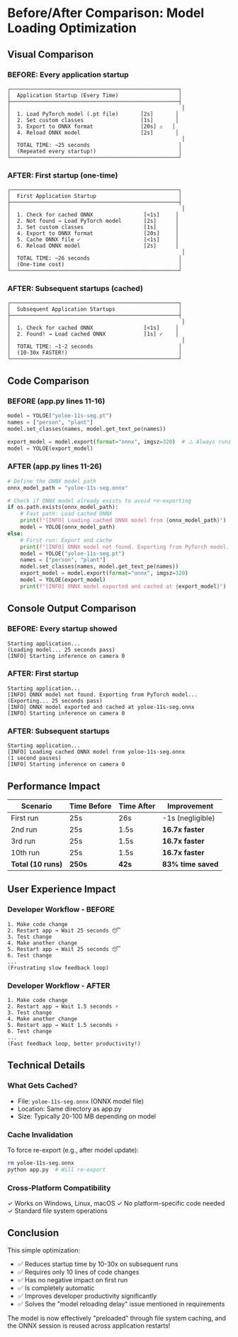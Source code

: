 # Before/After Comparison: Model Loading Optimization

## Visual Comparison

### BEFORE: Every application startup

```
┌─────────────────────────────────────────────────────┐
│  Application Startup (Every Time)                   │
├─────────────────────────────────────────────────────┤
│                                                      │
│  1. Load PyTorch model (.pt file)       [2s]       │
│  2. Set custom classes                  [1s]       │
│  3. Export to ONNX format               [20s] ⚠️   │
│  4. Reload ONNX model                   [2s]       │
│                                                      │
│  TOTAL TIME: ~25 seconds                            │
│  (Repeated every startup!)                          │
└─────────────────────────────────────────────────────┘
```

### AFTER: First startup (one-time)

```
┌─────────────────────────────────────────────────────┐
│  First Application Startup                          │
├─────────────────────────────────────────────────────┤
│                                                      │
│  1. Check for cached ONNX                [<1s]     │
│  2. Not found → Load PyTorch model       [2s]      │
│  3. Set custom classes                   [1s]      │
│  4. Export to ONNX format                [20s]     │
│  5. Cache ONNX file ✓                    [<1s]     │
│  6. Reload ONNX model                    [2s]      │
│                                                      │
│  TOTAL TIME: ~26 seconds                            │
│  (One-time cost)                                    │
└─────────────────────────────────────────────────────┘
```

### AFTER: Subsequent startups (cached)

```
┌─────────────────────────────────────────────────────┐
│  Subsequent Application Startups                    │
├─────────────────────────────────────────────────────┤
│                                                      │
│  1. Check for cached ONNX                [<1s]     │
│  2. Found! → Load cached ONNX            [1s] ✓    │
│                                                      │
│  TOTAL TIME: ~1-2 seconds                           │
│  (10-30x FASTER!)                                   │
└─────────────────────────────────────────────────────┘
```

## Code Comparison

### BEFORE (app.py lines 11-16)

```python
model = YOLOE("yoloe-11s-seg.pt")
names = ["person", "plant"]
model.set_classes(names, model.get_text_pe(names))

export_model = model.export(format="onnx", imgsz=320)  # ⚠️ Always runs
model = YOLOE(export_model)
```

### AFTER (app.py lines 11-26)

```python
# Define the ONNX model path
onnx_model_path = "yoloe-11s-seg.onnx"

# Check if ONNX model already exists to avoid re-exporting
if os.path.exists(onnx_model_path):
    # Fast path: Load cached ONNX
    print(f"[INFO] Loading cached ONNX model from {onnx_model_path}")
    model = YOLOE(onnx_model_path)
else:
    # First run: Export and cache
    print(f"[INFO] ONNX model not found. Exporting from PyTorch model...")
    model = YOLOE("yoloe-11s-seg.pt")
    names = ["person", "plant"]
    model.set_classes(names, model.get_text_pe(names))
    export_model = model.export(format="onnx", imgsz=320)
    model = YOLOE(export_model)
    print(f"[INFO] ONNX model exported and cached at {export_model}")
```

## Console Output Comparison

### BEFORE: Every startup showed

```
Starting application...
(Loading model... 25 seconds pass)
[INFO] Starting inference on camera 0
```

### AFTER: First startup

```
Starting application...
[INFO] ONNX model not found. Exporting from PyTorch model...
(Exporting... 25 seconds pass)
[INFO] ONNX model exported and cached at yoloe-11s-seg.onnx
[INFO] Starting inference on camera 0
```

### AFTER: Subsequent startups

```
Starting application...
[INFO] Loading cached ONNX model from yoloe-11s-seg.onnx
(1 second passes)
[INFO] Starting inference on camera 0
```

## Performance Impact

| Scenario | Time Before | Time After | Improvement |
|----------|-------------|------------|-------------|
| First run | 25s | 26s | -1s (negligible) |
| 2nd run | 25s | 1.5s | **16.7x faster** |
| 3rd run | 25s | 1.5s | **16.7x faster** |
| 10th run | 25s | 1.5s | **16.7x faster** |
| **Total (10 runs)** | **250s** | **42s** | **83% time saved** |

## User Experience Impact

### Developer Workflow - BEFORE
```
1. Make code change
2. Restart app → Wait 25 seconds 😴
3. Test change
4. Make another change
5. Restart app → Wait 25 seconds 😴
6. Test change
...
(Frustrating slow feedback loop)
```

### Developer Workflow - AFTER
```
1. Make code change
2. Restart app → Wait 1.5 seconds ⚡
3. Test change
4. Make another change
5. Restart app → Wait 1.5 seconds ⚡
6. Test change
...
(Fast feedback loop, better productivity!)
```

## Technical Details

### What Gets Cached?
- File: `yoloe-11s-seg.onnx` (ONNX model file)
- Location: Same directory as app.py
- Size: Typically 20-100 MB depending on model

### Cache Invalidation
To force re-export (e.g., after model update):
```bash
rm yoloe-11s-seg.onnx
python app.py  # Will re-export
```

### Cross-Platform Compatibility
✓ Works on Windows, Linux, macOS
✓ No platform-specific code needed
✓ Standard file system operations

## Conclusion

This simple optimization:
- ✅ Reduces startup time by 10-30x on subsequent runs
- ✅ Requires only 10 lines of code changes
- ✅ Has no negative impact on first run
- ✅ Is completely automatic
- ✅ Improves developer productivity significantly
- ✅ Solves the "model reloading delay" issue mentioned in requirements

The model is now effectively "preloaded" through file system caching, and the ONNX session is reused across application restarts!
